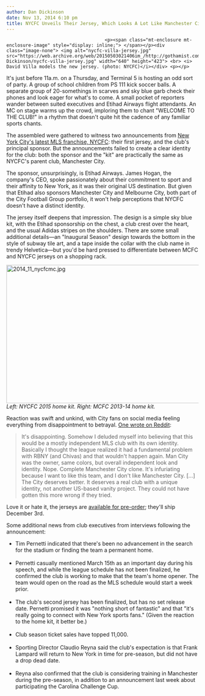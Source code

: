 ```yaml
---
author: Dan Dickinson
date: Nov 13, 2014 6:10 pm
title: NYCFC Unveils Their Jersey, Which Looks A Lot Like Manchester City's
---
```


	
										<p><span class="mt-enclosure mt-enclosure-image" style="display: inline;"> </span></p><div class="image-none"> <img alt="nycfc-villa-jersey.jpg" src="https://web.archive.org/web/20150503021406im_/http://gothamist.com/attachments/Dan Dickinson/nycfc-villa-jersey.jpg" width="640" height="423"> <br> <i> David Villa models the new jersey. (photo: NYCFC)</i></div> <p></p>

<p>It&apos;s just before 11a.m. on a Thursday, and Terminal 5 is hosting an odd sort of party. A group of school children from PS 111 kick soccer balls. A separate group of 20-somethings in scarves and sky blue garb check their phones and look eager for what&apos;s to come. A small pocket of reporters wander between suited executives and Etihad Airways flight attendants. An MC on stage warms up the crowd, imploring them to chant &quot;WELCOME TO THE CLUB!&quot; in a rhythm that doesn&apos;t quite hit the cadence of any familiar sports chants.</p>

<p>The assembled were gathered to witness two announcements from <a href="https://web.archive.org/web/20150503021406/http://gothamist.com/tags/nycfc">New York City&apos;s latest MLS franchise, NYCFC</a>: their first jersey, and the club&apos;s principal sponsor. But the announcements failed to create a clear identity for the club: both the sponsor and the &quot;kit&quot; are practically the same as NYCFC&apos;s parent club, Manchester City.</p>

<p>The sponsor, unsurprisingly, is Etihad Airways. James Hogan, the company&apos;s CEO, spoke passionately about their commitment to sport and their affinity to New York, as it was their original US destination. But given that Etihad also sponsors Manchester City and Melbourne City, both part of the City Football Group portfolio, it won&apos;t help perceptions that NYCFC doesn&apos;t have a distinct identity.</p>

<p>The jersey itself deepens that impression. The design is a simple sky blue kit, with the Etihad sponsorship on the chest, a club crest over the heart, and the usual Adidas stripes on the shoulders. There are some small additional details&#x2014;an &quot;Inaugural Season&quot; design towards the bottom in the style of subway tile art, and a tape inside the collar with the club name in trendy Helvetica&#x2014;but you&apos;d be hard pressed to differentiate between MCFC and NYCFC jerseys on a shopping rack.</p>

<p><span class="mt-enclosure mt-enclosure-image" style="display: inline;"> </span></p><div class="image-none"> <img alt="2014_11_nycfcmc.jpg" src="https://web.archive.org/web/20150503021406im_/http://gothamist.com/attachments/jen/2014_11_nycfcmc.jpg" width="640" height="362"> <br> <i> Left: NYCFC 2015 home kit. Right: MCFC 2013-14 home kit.</i></div> <p></p>

<p>Reaction was swift and unkind, with City fans on social media feeling everything from disappointment to betrayal. <a href="https://web.archive.org/web/20150503021406/http://www.reddit.com/r/NYCFC/comments/2m6zqp/nycfc_who_are_we_really/cm1ihfp">One wrote on Reddit</a>:</p>

<blockquote>It&apos;s disappointing. Somehow I deluded myself into believing that this would be a mostly independent MLS club with its own identity. Basically I thought the league realized it had a fundamental problem with RBNY (and Chivas) and that wouldn&apos;t happen again. Man City was the owner, same colors, but overall independent look and identity. Nope. Complete Manchester City clone. It&apos;s infuriating because I want to like this team, and I don&apos;t like Manchester City. [...] The City deserves better. It deserves a real club with a unique identity, not another US-based vanity project. They could not have gotten this more wrong if they tried.</blockquote>

<p>Love it or hate it, the jerseys are <a href="https://web.archive.org/web/20150503021406/http://shop.nycfc.com/Jerseys/c/jerseys">available for pre-order</a>; they&apos;ll ship December 3rd.</p>

<p>Some additional news from club executives from interviews following the announcement:</p><ul><li>Tim Pernetti indicated that there&apos;s been no advancement in the search for the stadium or finding the team a permanent home.</li><br>
<li>Pernetti casually mentioned March 15th as an important day during his speech, and while the league schedule has not been finalized, he confirmed the club is working to make that the team&apos;s home opener. The team would open on the road as the MLS schedule would start a week prior.</li><br>
<li>The club&apos;s second jersey has been finalized, but has no set release date. Pernetti promised it was &quot;nothing short of fantastic&quot; and that &quot;it&apos;s really going to connect with New York sports fans.&quot; (Given the reaction to the home kit, it better be.)</li><br>
<li>Club season ticket sales have topped 11,000.</li><br>
<li>Sporting Director Claudio Reyna said the club&apos;s expectation is that Frank Lampard will return to New York in time for pre-season, but did not have a drop dead date.</li><br>
<li>Reyna also confirmed that the club is considering training in Manchester during the pre-season, in addition to an announcement last week about participating the Carolina Challenge Cup.</li><br>
</ul><p></p>					
										
									
				